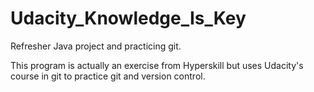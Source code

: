 # Udacity_Knowledge_Is_Key
Refresher Java project and practicing git.

This program is actually an exercise from Hyperskill but uses Udacity's course in git to practice git and version control.
